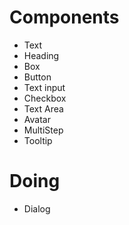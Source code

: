 # Components

- Text 
- Heading
- Box 
- Button 
- Text input
- Checkbox 
- Text Area
- Avatar 
- MultiStep
- Tooltip

# Doing 
- Dialog
